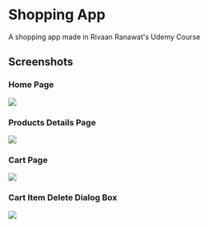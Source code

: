 # Shopping App

A shopping app made in Rivaan Ranawat's Udemy Course

## Screenshots

### Home Page

<img src="https://i.imgur.com/CyDLUcv.png">

### Products Details Page

<img src="https://i.imgur.com/5e10qYq.png">

### Cart Page

<img src="https://i.imgur.com/IIkNybe.png">

### Cart Item Delete Dialog Box

<img src="https://i.imgur.com/IPMluU0.png">